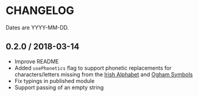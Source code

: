 # CHANGELOG

Dates are YYYY-MM-DD.

## 0.2.0 / 2018-03-14
* Improve README
* Added `usePhonetics` flag to support phonetic replacements for characters/letters
missing from the [Irish Alphabet](https://en.wikipedia.org/wiki/Irish_orthography#Alphabet)
and [Ogham Symbols](https://en.wikipedia.org/wiki/Ogham)
* Fix typings in published module
* Support passing of an empty string
